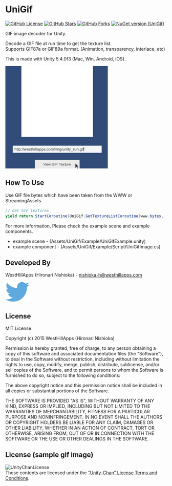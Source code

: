 UniGif
======

[![GitHub License](https://img.shields.io/badge/license-MIT-blue.svg)](http://opensource.org/licenses/mit-license.php)
[![GitHub Stars](https://img.shields.io/github/stars/WestHillApps/UniGif.svg)](https://github.com/WestHillApps/UniGif/stargazers)
[![GitHub Forks](https://img.shields.io/github/forks/WestHillApps/UniGif.svg)](https://github.com/WestHillApps/UniGif/network)
[![NuGet version (UniGif)](https://img.shields.io/nuget/v/UniGif.svg?style=flat-square)](https://www.nuget.org/packages/UniGif/)

GIF image decoder for Unity.  

Decode a GIF file at run time to get the texture list.  
Supports GIF87a or GIF89a format. (Animation, transparency, interlace, etc)  

This is made with Unity 5.4.0f3 (Mac, Win, Android, iOS).

![GIFAnimSample](https://raw.githubusercontent.com/WestHillApps/westhillapps.github.io/master/res/unigif_sample.gif)

How To Use
-------
Use GIF file bytes which have been taken from the WWW or StreamingAssets.

```csharp
// Get GIF textures
yield return StartCoroutine(UniGif.GetTextureListCoroutine(www.bytes, (gifTexList, loopCount, width, height) => { /* Do something */ }));
```

For more information, Please check the example scene and example components.  
* example scene - (Assets/UniGif/Example/UniGifExample.unity)  
* example component - (Assets/UniGif/Example/Script/UniGifImage.cs)

Developed By
-------
WestHillApps (Hironari Nishioka) - <nishioka-h@westhillapps.com>

<a href="https://twitter.com/westhillapps">
<img alt="Follow me on Twitter"
src="https://raw.githubusercontent.com/WestHillApps/westhillapps.github.io/master/res/twitter.png" width="75"/>
</a>

License
-------
MIT License

Copyright (c) 2015 WestHillApps (Hironari Nishioka)

Permission is hereby granted, free of charge, to any person obtaining a copy
of this software and associated documentation files (the "Software"), to deal
in the Software without restriction, including without limitation the rights
to use, copy, modify, merge, publish, distribute, sublicense, and/or sell
copies of the Software, and to permit persons to whom the Software is
furnished to do so, subject to the following conditions:

The above copyright notice and this permission notice shall be included in
all copies or substantial portions of the Software.

THE SOFTWARE IS PROVIDED "AS IS", WITHOUT WARRANTY OF ANY KIND, EXPRESS OR
IMPLIED, INCLUDING BUT NOT LIMITED TO THE WARRANTIES OF MERCHANTABILITY,
FITNESS FOR A PARTICULAR PURPOSE AND NONINFRINGEMENT. IN NO EVENT SHALL THE
AUTHORS OR COPYRIGHT HOLDERS BE LIABLE FOR ANY CLAIM, DAMAGES OR OTHER
LIABILITY, WHETHER IN AN ACTION OF CONTRACT, TORT OR OTHERWISE, ARISING FROM,
OUT OF OR IN CONNECTION WITH THE SOFTWARE OR THE USE OR OTHER DEALINGS IN
THE SOFTWARE.

License (sample gif image)
-------
![UnityChanLicense](http://unity-chan.com/images/imageLicenseLogo.png)    
These contents are licensed under the [“Unity-Chan” License Terms and Conditions](http://unity-chan.com/contents/guideline_en/).